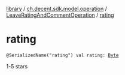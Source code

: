 [library](../../index.md) / [ch.decent.sdk.model.operation](../index.md) / [LeaveRatingAndCommentOperation](index.md) / [rating](./rating.md)

# rating

`@SerializedName("rating") val rating: `[`Byte`](https://kotlinlang.org/api/latest/jvm/stdlib/kotlin/-byte/index.html)

1-5 stars

